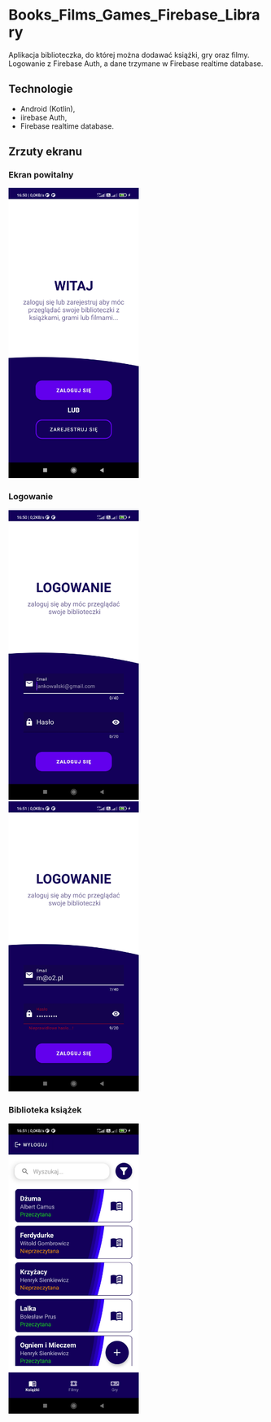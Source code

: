 # Books_Films_Games_Firebase_Library
Aplikacja biblioteczka, do której można dodawać książki, gry oraz filmy. Logowanie z Firebase Auth, a dane trzymane w Firebase realtime database.

## Technologie

- Android (Kotlin),
- iirebase Auth,
- Firebase realtime database.

## Zrzuty ekranu

### Ekran powitalny
<img src="https://github.com/Milysak/Books_Films_Games_Firebase_Library/blob/master/Screenshot_2023-04-25-16-50-18-192_com.example.books_films__firebase.jpg?raw=true" width="256">

### Logowanie
<img src="https://github.com/Milysak/Books_Films_Games_Firebase_Library/blob/master/Screenshot_2023-04-25-16-50-35-046_com.example.books_films__firebase.jpg?raw=true" width="256">
<img src="https://github.com/Milysak/Books_Films_Games_Firebase_Library/blob/master/Screenshot_2023-04-25-16-51-01-027_com.example.books_films__firebase.jpg?raw=true" width="256">

### Biblioteka książek
<img src="https://github.com/Milysak/Books_Films_Games_Firebase_Library/blob/master/Screenshot_2023-04-25-16-51-25-297_com.example.books_films__firebase.jpg?raw=true" width="256">
